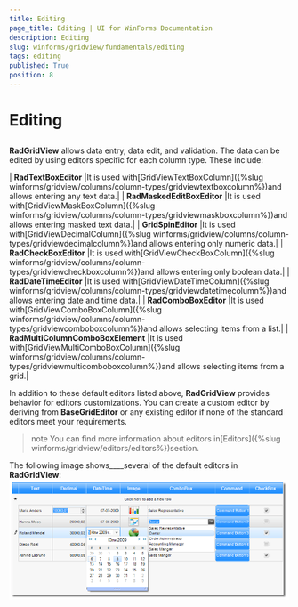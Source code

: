 ```yaml
---
title: Editing
page_title: Editing | UI for WinForms Documentation
description: Editing
slug: winforms/gridview/fundamentals/editing
tags: editing
published: True
position: 8
---
```


# Editing



## 

__RadGridView__ allows data entry, data edit, and validation. The data can be edited by using editors specific for each column type. These include:





| __RadTextBoxEditor__ |It is used with[GridViewTextBoxColumn]({%slug winforms/gridview/columns/column-types/gridviewtextboxcolumn%})and allows entering any text data.|
| __RadMaskedEditBoxEditor__ |It is used with[GridViewMaskBoxColumn]({%slug winforms/gridview/columns/column-types/gridviewmaskboxcolumn%})and allows entering masked text data.|
| __GridSpinEditor__ |It is used with[GridViewDecimalColumn]({%slug winforms/gridview/columns/column-types/gridviewdecimalcolumn%})and allows entering only numeric data.|
| __RadCheckBoxEditor__ |It is used with[GridViewCheckBoxColumn]({%slug winforms/gridview/columns/column-types/gridviewcheckboxcolumn%})and allows entering only boolean data.|
| __RadDateTimeEditor__ |It is used with[GridViewDateTimeColumn]({%slug winforms/gridview/columns/column-types/gridviewdatetimecolumn%})and allows entering date and time data.|
| __RadComboBoxEditor__ |It is used with[GridViewComboBoxColumn]({%slug winforms/gridview/columns/column-types/gridviewcomboboxcolumn%})and allows selecting items from a list.|
| __RadMultiColumnComboBoxElement__ |It is used with[GridViewMultiComboBoxColumn]({%slug winforms/gridview/columns/column-types/gridviewmulticomboboxcolumn%})and allows selecting items from a grid.|

In addition to these default editors listed above, __RadGridView__ provides behavior for editors customizations. You can create a custom editor by deriving from __BaseGridEditor__ or any existing editor if none of the standard editors meet your requirements.

>note You can find more information about editors in[Editors]({%slug winforms/gridview/editors/editors%})section.
>


The following image shows____several of the default editors in __RadGridView__:![gridview-fundamentals-editing 001](images/gridview-fundamentals-editing001.png)
